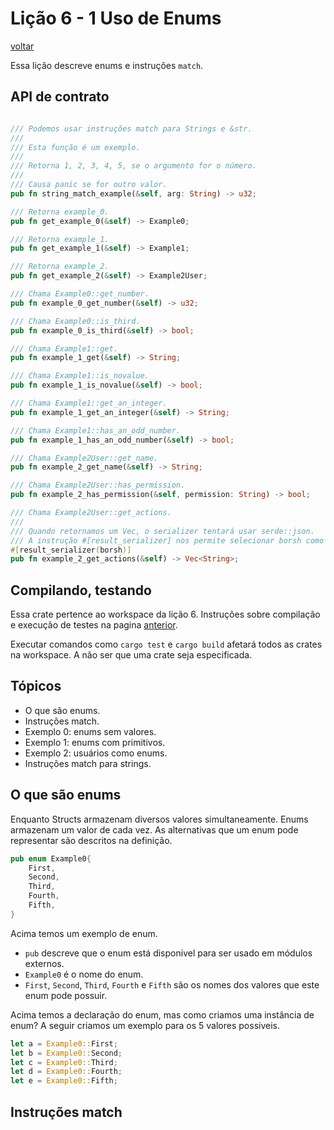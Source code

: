 # Lição 6 - 1 Uso de Enums

[voltar](https://github.com/On0n0k1/Tutorial_NEAR_Rust/tree/main/EN/lesson_6_enums/)

Essa lição descreve enums e instruções ```match```.

## API de contrato

```rust

/// Podemos usar instruções match para Strings e &str.
/// 
/// Esta função é um exemplo. 
/// 
/// Retorna 1, 2, 3, 4, 5, se o argumento for o número.
/// 
/// Causa panic se for outro valor.
pub fn string_match_example(&self, arg: String) -> u32;

/// Retorna example_0.
pub fn get_example_0(&self) -> Example0;

/// Retorna example_1.
pub fn get_example_1(&self) -> Example1;

/// Retorna example_2.
pub fn get_example_2(&self) -> Example2User;

/// Chama Example0::get_number.
pub fn example_0_get_number(&self) -> u32;

/// Chama Example0::is_third.
pub fn example_0_is_third(&self) -> bool;

/// Chama Example1::get.
pub fn example_1_get(&self) -> String;

/// Chama Example1::is_novalue.
pub fn example_1_is_novalue(&self) -> bool;

/// Chama Example1::get_an_integer.
pub fn example_1_get_an_integer(&self) -> String;

/// Chama Example1::has_an_odd_number.
pub fn example_1_has_an_odd_number(&self) -> bool;

/// Chama Example2User::get_name.
pub fn example_2_get_name(&self) -> String;

/// Chama Example2User::has_permission.
pub fn example_2_has_permission(&self, permission: String) -> bool;

/// Chama Example2User::get_actions.
/// 
/// Quando retornamos um Vec, o serializer tentará usar serde::json.
/// A instrução #[result_serializer] nos permite selecionar borsh como serializador.
#[result_serializer(borsh)]
pub fn example_2_get_actions(&self) -> Vec<String>;
```

## Compilando, testando

Essa crate pertence ao workspace da lição 6. Instruções sobre compilação e execução de testes na pagina [anterior](https://github.com/On0n0k1/Tutorial_NEAR_Rust/tree/main/lesson_6_enums/lesson_6_1_simple/).

Executar comandos como ```cargo test``` e ```cargo build``` afetará todos as crates na workspace. A não ser que uma crate seja especificada.


## Tópicos

 - O que são enums.
 - Instruções match.
 - Exemplo 0: enums sem valores.
 - Exemplo 1: enums com primitivos.
 - Exemplo 2: usuários como enums.
 - Instruções match para strings.

## O que são enums

Enquanto Structs armazenam diversos valores simultaneamente. Enums armazenam um valor de cada vez. As alternativas que um enum pode representar são descritos na definição.

```rust
pub enum Example0{
    First,
    Second,
    Third,
    Fourth,
    Fifth,
}
```

Acima temos um exemplo de enum.
 - ```pub``` descreve que o enum está disponivel para ser usado em módulos externos.
 - ```Example0``` é o nome do enum.
 - ```First```, ```Second```, ```Third```, ```Fourth``` e ```Fifth``` são os nomes dos valores que este enum pode possuir.

Acima temos a declaração do enum, mas como criamos uma instância de enum? A seguir criamos um exemplo para os 5 valores possiveis.

```rust
let a = Example0::First;
let b = Example0::Second;
let c = Example0::Third;
let d = Example0::Fourth;
let e = Example0::Fifth;
```



## Instruções match




